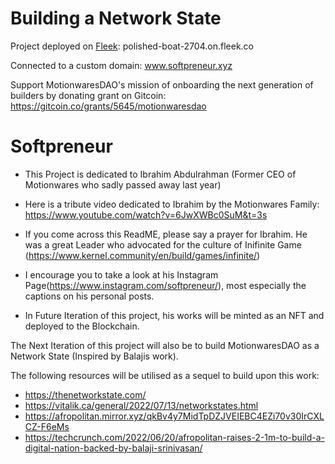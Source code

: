 # Building a Network State

Project deployed on [Fleek](https://app.fleek.co/): polished-boat-2704.on.fleek.co

Connected to a custom domain: www.softpreneur.xyz

Support MotionwaresDAO's mission of onboarding the next generation of builders by donating grant on Gitcoin: https://gitcoin.co/grants/5645/motionwaresdao

# Softpreneur

- This Project is dedicated to Ibrahim Abdulrahman (Former CEO of Motionwares who sadly passed away last year)

- Here is a tribute video dedicated to Ibrahim by the Motionwares Family: https://www.youtube.com/watch?v=6JwXWBc0SuM&t=3s

- If you come across this ReadME, please say a prayer for Ibrahim. He was a great Leader who advocated for the culture of Inifinite Game (https://www.kernel.community/en/build/games/infinite/)

- I encourage you to take a look at his Instagram Page(https://www.instagram.com/softpreneur/), most especially the captions on his personal posts. 

- In Future Iteration of this project, his works will be minted as an NFT and deployed to the Blockchain. 

The Next Iteration of this project will also be to build MotionwaresDAO as a Network State (Inspired by Balajis work). 

The following resources will be utilised as a sequel to build upon this work:
- https://thenetworkstate.com/
- https://vitalik.ca/general/2022/07/13/networkstates.html
- https://afropolitan.mirror.xyz/qkBv4y7MidTpDZJVEIEBC4EZi70v30IrCXLCZ-F6eMs
- https://techcrunch.com/2022/06/20/afropolitan-raises-2-1m-to-build-a-digital-nation-backed-by-balaji-srinivasan/


